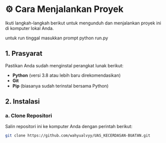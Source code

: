# ⚙️ Cara Menjalankan Proyek

Ikuti langkah-langkah berikut untuk mengunduh dan menjalankan proyek ini di komputer lokal Anda.

untuk run tinggal masukkan prompt
python run.py

## 1. Prasyarat

Pastikan Anda sudah menginstal perangkat lunak berikut:

- **Python** (versi 3.8 atau lebih baru direkomendasikan)
- **Git**
- **Pip** (biasanya sudah terinstal bersama Python)

## 2. Instalasi

### a. Clone Repositori

Salin repositori ini ke komputer Anda dengan perintah berikut:

```bash
git clone https://github.com/wahyualvyy/UAS_KECERDASAN-BUATAN.git
